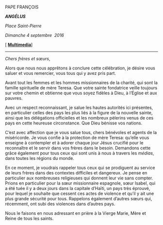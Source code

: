 PAPE FRANÇOIS

***ANGÉLUS***

*Place Saint-Pierre*

*Dimanche 4 septembre  2016*

\[ **[Multimedia](http://w2.vatican.va/content/francesco/fr/events/event.dir.html/content/vaticanevents/fr/2016/9/4/angelus.html)**\]

* * *

*Chers frères et sœurs*,

Alors que nous nous apprêtons à conclure cette célébration, je désire vous saluer et vous remercier, vous tous qui y avez pris part.

Avant tout les femmes et les hommes missionnaires de la charité, qui sont la famille spirituelle de mère Teresa. Que votre sainte fondatrice veille toujours sur votre chemin et obtienne que vous soyez fidèles à Dieu, à l’Église et aux pauvres.

Avec un respect reconnaissant, je salue les hautes autorités ici présentes, en particulier celles des pays les plus liés à la figure de la nouvelle sainte, ainsi que les délégations officielles et les nombreux pèlerins venus de ces pays en cette heureuse circonstance. Que Dieu bénisse vos nations.

C’est avec affection que je vous salue tous, chers bénévoles et agents de la miséricorde. Je vous confie à la protection de mère Teresa: qu’elle vous enseigne à contempler et à adorer chaque jour Jésus crucifié pour le reconnaître et le servir dans vos frères dans le besoin. Demandons cette grâce également pour tous ceux qui sont unis à nous à travers les *médias*, dans toutes les régions du monde.

En ce moment, je voudrais rappeler tous ceux qui se prodiguent au service de leurs frères dans des contextes difficiles et dangereux. Je pense en particulier aux nombreuses religieuses qui donnent leur vie sans compter. Prions en particulier pour la sœur missionnaire espagnole, sœur Isabel, qui a été tuée il y a deux jours dans la capitale d’Haïti, un pays très éprouvé, pour lequel je souhaite que cessent ces actes de violence et qu’il y ait une plus grande sécurité pour tous. Rappelons également d’autres sœurs qui, récemment, ont subi des violences dans d’autres pays.

Nous le faisons en nous adressant en prière à la Vierge Marie, Mère et Reine de tous les saints.